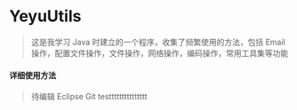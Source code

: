 # YeyuUtils
> 这是我学习 Java 时建立的一个程序，收集了频繁使用的方法，包括 Email 操作，配置文件操作，文件操作，网络操作，编码操作，常用工具集等功能
#### 详细使用方法
> 待编辑
> Eclipse Git testtttttttttttttt
